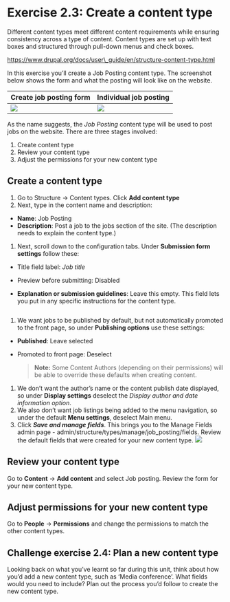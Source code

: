 # Exercise 2.3: Create a content type

Different content types meet different content requirements while ensuring consistency across a type of content. Content types are set up with text boxes and structured through pull-down menus and check boxes.

https://www.drupal.org/docs/user\_guide/en/structure-content-type.html

In this exercise you’ll create a Job Posting content type. The screenshot below shows the form and what the posting will look like on the website.

| Create job posting form        | Individual job posting               |
| ------------------------------ | ------------------------------------ |
| ![](../.gitbook/assets/31.png) | ![](<../.gitbook/assets/32 (2).png>) |

As the name suggests, the _Job Posting_ content type will be used to post jobs on the website. There are three stages involved:

1. Create content type
2. Review your content type
3. Adjust the permissions for your new content type

## Create a content type

1. Go to Structure → Content types. Click **Add content type**
2. Next, type in the content name and description:

* **Name**: Job Posting
* **Description**: Post a job to the jobs section of the site. (The description needs to explain the content type.)

1. Next, scroll down to the configuration tabs. Under **Submission form settings** follow these:

* Title field label: _Job title_
* Preview before submitting: Disabled
*   **Explanation or submission guidelines**: Leave this empty. This field lets you put in any specific instructions for the content type.

    <img src="../.gitbook/assets/33 (2).png" alt="" data-size="original">

1. We want jobs to be published by default, but not automatically promoted to the front page, so under **Publishing options** use these settings:

* **Published**: Leave selected
*   Promoted to front page: Deselect

    > **Note:** Some Content Authors (depending on their permissions) will be able to override these defaults when creating content.

1. We don’t want the author’s name or the content publish date displayed, so under **Display settings** deselect the _Display author and date information option_.
2. We also don’t want job listings being added to the menu navigation, so under the default **Menu settings**, deselect Main menu.
3. Click _**Save and manage fields**_. This brings you to the Manage Fields admin page - admin/structure/types/manage/job\_posting/fields. Review the default fields that were created for your new content type. ![](<../.gitbook/assets/34 (1).png>)

## Review your content type

Go to **Content** → **Add content** and select Job posting. Review the form for your new content type.

## Adjust permissions for your new content type

Go to **People** → **Permissions** and change the permissions to match the other content types.

## Challenge exercise 2.4: Plan a new content type

Looking back on what you’ve learnt so far during this unit, think about how you’d add a new content type, such as ‘Media conference’. What fields would you need to include? Plan out the process you’d follow to create the new content type.

